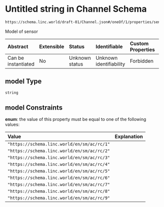 # Untitled string in Channel Schema

```txt
https://schema.linc.world/draft-01/Channel.json#/oneOf/1/properties/sensor/properties/model
```

Model of sensor

| Abstract            | Extensible | Status         | Identifiable            | Custom Properties | Additional Properties | Access Restrictions | Defined In                                           |
| :------------------ | :--------- | :------------- | :---------------------- | :---------------- | :-------------------- | :------------------ | :--------------------------------------------------- |
| Can be instantiated | No         | Unknown status | Unknown identifiability | Forbidden         | Allowed               | none                | [Channel.json*](Channel.json "open original schema") |

## model Type

`string`

## model Constraints

**enum**: the value of this property must be equal to one of the following values:

| Value                                       | Explanation |
| :------------------------------------------ | :---------- |
| `"https://schema.linc.world/en/sm/ac/rc/1"` |             |
| `"https://schema.linc.world/en/sm/ac/rc/2"` |             |
| `"https://schema.linc.world/en/sm/ac/rc/3"` |             |
| `"https://schema.linc.world/en/sm/ac/rc/4"` |             |
| `"https://schema.linc.world/en/sm/ac/rc/5"` |             |
| `"https://schema.linc.world/en/sm/ac/rc/6"` |             |
| `"https://schema.linc.world/en/sm/ac/rc/7"` |             |
| `"https://schema.linc.world/en/sm/ac/rc/8"` |             |
| `"https://schema.linc.world/en/sm/ac/rc/9"` |             |
